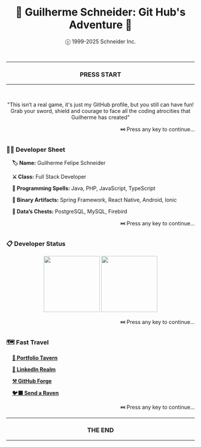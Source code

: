 <h1 align="center"> 👾 Guilherme Schneider: Git Hub's Adventure 👾 </h1>
<p align="center"> ⓒ 1999-2025 Schneider Inc. </p>
<br>

<hr />
<h3 align="center"> PRESS START </h3>
<hr />
<br>

<p align="center">"This isn’t a real game, it's just my GitHub profile, but you still can have fun! Grab your sword, shield and courage to face all the coding atrocities that Guilherme has created"</p>
<p align="right"> ⏭️ Press any key to continue... </p>
<h2></h2>

<h3>🧑‍💻 Developer Sheet </h3>
<p>&nbsp;&nbsp;&nbsp;&nbsp;<b>🏷️ Name:</b> Guilherme Felipe Schneider</p>
<p>&nbsp;&nbsp;&nbsp;&nbsp;<b>⚔️ Class:</b> Full Stack Developer</p>
<p>&nbsp;&nbsp;&nbsp;&nbsp;<b>📜 Programming Spells: </b> Java, PHP, JavaScript, TypeScript</p>
<p>&nbsp;&nbsp;&nbsp;&nbsp;<b>💎 Binary Artifacts: </b> Spring Framework, React Native, Android, Ionic</p>
<p>&nbsp;&nbsp;&nbsp;&nbsp;<b>💎 Data’s Chests: </b> PostgreSQL, MySQL, Firebird</p>
<p align="right"> ⏭️ Press any key to continue... </p>
<h2></h2>

<h3>📋 Developer Status </h3>
<p align="center">
  <img src="https://github-readme-stats.vercel.app/api?username=guischneider100&show_icons=true&theme=highcontrast&card_width=430" height="150em"/>
  <img src="https://github-readme-stats.vercel.app/api/top-langs/?username=guischneider100&layout=compact&theme=highcontrast&card_width=430" height="150em"/>
</p>
<p align="right"> ⏭️ Press any key to continue... </p>
<h2></h2>

<h3>🗺️ Fast Travel </h3>
<p>&nbsp;&nbsp;&nbsp;&nbsp;<a href="https://guilhermeschneider.netlify.app" target="_blank" rel="noopener noreferrer"><b>🍺 Portfolio Tavern</a></b></p>
<p>&nbsp;&nbsp;&nbsp;&nbsp;<a href="https://www.linkedin.com/in/guilherme-felipe-schneider" target="_blank" rel="noopener noreferrer"><b>🏰 LinkedIn Realm</a></b></p>
<p>&nbsp;&nbsp;&nbsp;&nbsp;<a href="https://github.com/guischneider100" target="_blank" rel="noopener noreferrer"><b>⚒️ GitHub Forge</a></b></p>
<p>&nbsp;&nbsp;&nbsp;&nbsp;<a href="mailto:guilhermeschneider23@gmail.com" target="_blank" rel="noopener noreferrer"><b>🐦‍⬛ Send a Raven</a></b></p>
<p align="right"> ⏭️ Press any key to continue... </p>

<hr />
<h3 align="center"> THE END </h3>
<hr />
